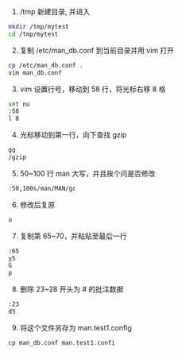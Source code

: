1. /tmp 新建目录, 并进入

```bash
mkdir /tmp/mytest
cd /tmp/mytest
```

2. 复制 /etc/man_db.conf 到当前目录并用 vim 打开

```bash
cp /etc/man_db.conf .
vim man_db.conf
```

3. vim 设置行号，移动到 58 行，将光标右移 8 格

```bash
set nu
:58
l 8
```
4. 光标移动到第一行，向下查找 gzip

```bash
gg
/gzip
```

5. 50~100 行 man 大写，并且挨个问是否修改

```bash
:50,100s/man/MAN/gc
```

6. 修改后复原

```bash
u
```
7. 复制第 65~70，并粘贴至最后一行

```bash
:65
y5
G
p
```
8. 删除 23~28 开头为 # 的批注数据

```bash
:23
d5
```

9. 将这个文件另存为 man.test1.config

```bash
cp man_db.conf man.test1.confi
```
